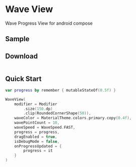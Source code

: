 # Wave View
Wave Progress View for android compose

## Sample

## Download
```kotlin

```

## Quick Start
```kotlin
var progress by remember { mutableStateOf(0.5f) }

WaveView(
    modifier = Modifier
        .size(150.dp)
        .clip(RoundedCornerShape(50)),
    waveColor = MaterialTheme.colors.primary.copy(0.4f),
    wavePointCount = 10,
    waveSpeed = WaveSpeed.FAST,
    progress = progress,
    dragEnabled = true,
    isDebugMode = false,
    onProgressUpdated = {
        progress = it
    }
)
```